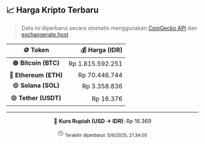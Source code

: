 

<!-- HARGA_KRIPTO -->
## 📈 Harga Kripto Terbaru

> Data ini diperbarui secara otomatis menggunakan [CoinGecko API](https://www.coingecko.com/) dan [exchangerate.host](https://exchangerate.host/)

<div align="center">

| 🪙 Token | 💰 Harga (IDR) |
|:------:|---------------:|
| 🟠 **Bitcoin (BTC)**   | Rp 1.815.592.251 |
| 🔵 **Ethereum (ETH)**  | Rp 70.446.744 |
| 🟣 **Solana (SOL)**    | Rp 3.358.836 |
| 🟢 **Tether (USDT)**   | Rp 16.376 |

---

💱 **Kurs Rupiah (USD → IDR)**: Rp 16.369

🕒 <sub>Terakhir diperbarui: 5/9/2025, 21.34.00</sub>

</div>
<!-- /HARGA_KRIPTO -->
